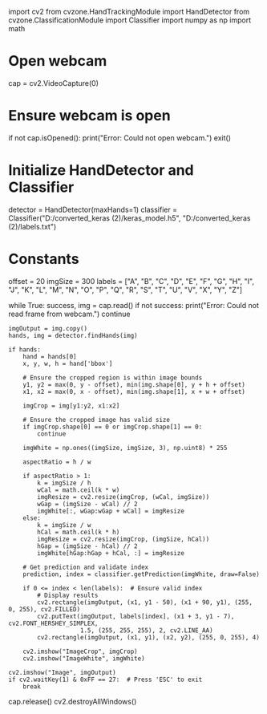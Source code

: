 import cv2
from cvzone.HandTrackingModule import HandDetector
from cvzone.ClassificationModule import Classifier
import numpy as np
import math

# Open webcam
cap = cv2.VideoCapture(0)

# Ensure webcam is open
if not cap.isOpened():
    print("Error: Could not open webcam.")
    exit()

# Initialize HandDetector and Classifier
detector = HandDetector(maxHands=1)
classifier = Classifier("D:/converted_keras (2)/keras_model.h5", "D:/converted_keras (2)/labels.txt")

# Constants
offset = 20
imgSize = 300
labels = ["A", "B", "C", "D", "E", "F", "G", "H", "I", "J", "K", "L", "M", "N", "O",
          "P", "Q", "R", "S", "T", "U", "V", "X", "Y", "Z"]

while True:
    success, img = cap.read()
    if not success:
        print("Error: Could not read frame from webcam.")
        continue

    imgOutput = img.copy()
    hands, img = detector.findHands(img)

    if hands:
        hand = hands[0]
        x, y, w, h = hand['bbox']

        # Ensure the cropped region is within image bounds
        y1, y2 = max(0, y - offset), min(img.shape[0], y + h + offset)
        x1, x2 = max(0, x - offset), min(img.shape[1], x + w + offset)

        imgCrop = img[y1:y2, x1:x2]

        # Ensure the cropped image has valid size
        if imgCrop.shape[0] == 0 or imgCrop.shape[1] == 0:
            continue

        imgWhite = np.ones((imgSize, imgSize, 3), np.uint8) * 255

        aspectRatio = h / w

        if aspectRatio > 1:
            k = imgSize / h
            wCal = math.ceil(k * w)
            imgResize = cv2.resize(imgCrop, (wCal, imgSize))
            wGap = (imgSize - wCal) // 2
            imgWhite[:, wGap:wGap + wCal] = imgResize
        else:
            k = imgSize / w
            hCal = math.ceil(k * h)
            imgResize = cv2.resize(imgCrop, (imgSize, hCal))
            hGap = (imgSize - hCal) // 2
            imgWhite[hGap:hGap + hCal, :] = imgResize

        # Get prediction and validate index
        prediction, index = classifier.getPrediction(imgWhite, draw=False)

        if 0 <= index < len(labels):  # Ensure valid index
            # Display results
            cv2.rectangle(imgOutput, (x1, y1 - 50), (x1 + 90, y1), (255, 0, 255), cv2.FILLED)
            cv2.putText(imgOutput, labels[index], (x1 + 3, y1 - 7), cv2.FONT_HERSHEY_SIMPLEX,
                        1.5, (255, 255, 255), 2, cv2.LINE_AA)
            cv2.rectangle(imgOutput, (x1, y1), (x2, y2), (255, 0, 255), 4)

        cv2.imshow("ImageCrop", imgCrop)
        cv2.imshow("ImageWhite", imgWhite)

    cv2.imshow("Image", imgOutput)
    if cv2.waitKey(1) & 0xFF == 27:  # Press 'ESC' to exit
        break

cap.release()
cv2.destroyAllWindows()
